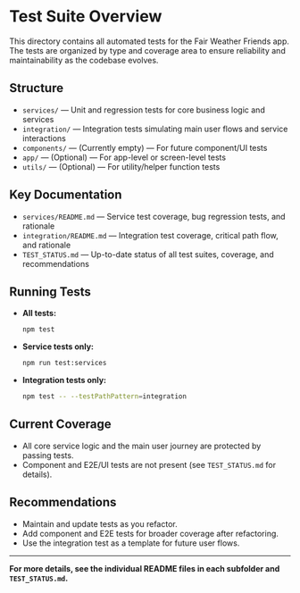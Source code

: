 # Test Suite Overview

This directory contains all automated tests for the Fair Weather Friends app. The tests are organized by type and coverage area to ensure reliability and maintainability as the codebase evolves.

## Structure

- `services/` — Unit and regression tests for core business logic and services
- `integration/` — Integration tests simulating main user flows and service interactions
- `components/` — (Currently empty) — For future component/UI tests
- `app/` — (Optional) — For app-level or screen-level tests
- `utils/` — (Optional) — For utility/helper function tests

## Key Documentation

- `services/README.md` — Service test coverage, bug regression tests, and rationale
- `integration/README.md` — Integration test coverage, critical path flow, and rationale
- `TEST_STATUS.md` — Up-to-date status of all test suites, coverage, and recommendations

## Running Tests

- **All tests:**
    ```bash
    npm test
    ```
- **Service tests only:**
    ```bash
    npm run test:services
    ```
- **Integration tests only:**
    ```bash
    npm test -- --testPathPattern=integration
    ```

## Current Coverage

- All core service logic and the main user journey are protected by passing tests.
- Component and E2E/UI tests are not present (see `TEST_STATUS.md` for details).

## Recommendations

- Maintain and update tests as you refactor.
- Add component and E2E tests for broader coverage after refactoring.
- Use the integration test as a template for future user flows.

---

**For more details, see the individual README files in each subfolder and `TEST_STATUS.md`.**
